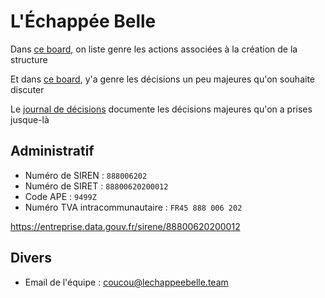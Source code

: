 # L'Échappée Belle

Dans [ce board](https://github.com/orgs/lechappeebelle/projects/1?fullscreen=true), on liste genre les actions associées à la création de la structure

Et dans [ce board](https://github.com/orgs/lechappeebelle/projects/2?fullscreen=true), y'a genre les décisions un peu majeures qu'on souhaite discuter

Le [journal de décisions](https://github.com/lechappeebelle/association/blob/master/journal-de-d%C3%A9cisions.md) documente les décisions majeures qu'on a prises jusque-là


## Administratif

- Numéro de SIREN : `888006202`
- Numéro de SIRET : `88800620200012`
- Code APE : `9499Z`
- Numéro TVA intracommunautaire : `FR45 888 006 202`

https://entreprise.data.gouv.fr/sirene/88800620200012

## Divers

- Email de l'équipe : [coucou@lechappeebelle.team](mailto:coucou@lechappeebelle.team)
